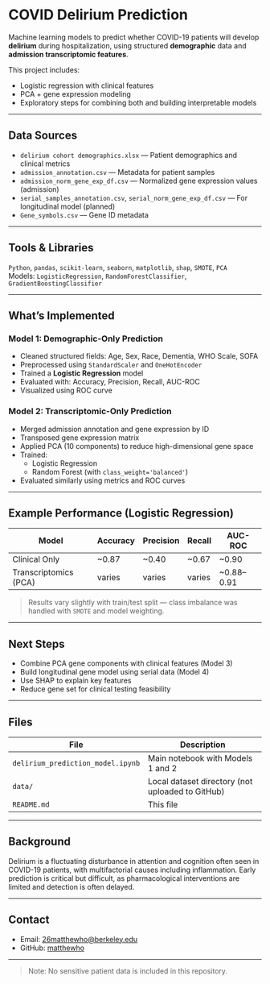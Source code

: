 # COVID Delirium Prediction

Machine learning models to predict whether COVID-19 patients will develop **delirium** during hospitalization, using structured **demographic** data and **admission transcriptomic features**.

This project includes:
- Logistic regression with clinical features
- PCA + gene expression modeling
- Exploratory steps for combining both and building interpretable models

---

## Data Sources

- `delirium cohort demographics.xlsx` — Patient demographics and clinical metrics
- `admission_annotation.csv` — Metadata for patient samples
- `admission_norm_gene_exp_df.csv` — Normalized gene expression values (admission)
- `serial_samples_annotation.csv`, `serial_norm_gene_exp_df.csv` — For longitudinal model (planned)
- `Gene_symbols.csv` — Gene ID metadata

---

## Tools & Libraries

`Python`, `pandas`, `scikit-learn`, `seaborn`, `matplotlib`, `shap`, `SMOTE`, `PCA`  
Models: `LogisticRegression`, `RandomForestClassifier`, `GradientBoostingClassifier`

---

## What’s Implemented

### Model 1: Demographic-Only Prediction

- Cleaned structured fields: Age, Sex, Race, Dementia, WHO Scale, SOFA
- Preprocessed using `StandardScaler` and `OneHotEncoder`
- Trained a **Logistic Regression** model
- Evaluated with: Accuracy, Precision, Recall, AUC-ROC
- Visualized using ROC curve

### Model 2: Transcriptomic-Only Prediction

- Merged admission annotation and gene expression by ID
- Transposed gene expression matrix
- Applied PCA (10 components) to reduce high-dimensional gene space
- Trained:
  - Logistic Regression
  - Random Forest (with `class_weight='balanced'`)
- Evaluated similarly using metrics and ROC curves

---

## Example Performance (Logistic Regression)

| Model | Accuracy | Precision | Recall | AUC-ROC |
|-------|----------|-----------|--------|---------|
| Clinical Only | ~0.87 | ~0.40 | ~0.67 | ~0.90 |
| Transcriptomics (PCA) | varies | varies | varies | ~0.88–0.91 |

> Results vary slightly with train/test split — class imbalance was handled with `SMOTE` and model weighting.

---

## Next Steps

- Combine PCA gene components with clinical features (Model 3)
- Build longitudinal gene model using serial data (Model 4)
- Use SHAP to explain key features
- Reduce gene set for clinical testing feasibility

---

## Files

| File | Description |
|------|-------------|
| `delirium_prediction_model.ipynb` | Main notebook with Models 1 and 2 |
| `data/` | Local dataset directory (not uploaded to GitHub) |
| `README.md` | This file

---

## Background

Delirium is a fluctuating disturbance in attention and cognition often seen in COVID-19 patients, with multifactorial causes including inflammation. Early prediction is critical but difficult, as pharmacological interventions are limited and detection is often delayed.

---

## Contact

- Email: [26matthewho@berkeley.edu](mailto:26matthewho@berkeley.edu)
- GitHub: [matthewho](https://github.com/matthewho)

---

> Note: No sensitive patient data is included in this repository.
